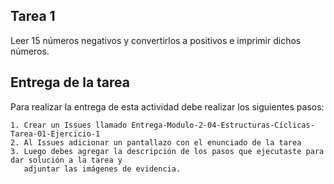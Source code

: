 ## Tarea 1

Leer 15 números negativos y convertirlos a positivos e imprimir dichos números.

## Entrega de la tarea

Para realizar la entrega de esta actividad debe realizar los siguientes pasos:

    1. Crear un Issues llamado Entrega-Modulo-2-04-Estructuras-Cíclicas-Tarea-01-Ejercicio-1
    2. Al Issues adicionar un pantallazo con el enunciado de la tarea
    3. Luego debes agregar la descripción de los pasos que ejecutaste para dar solución a la tarea y 
       adjuntar las imágenes de evidencia.  
